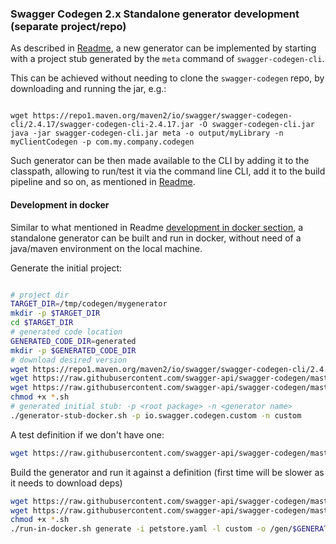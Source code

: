 ### Swagger Codegen 2.x Standalone generator development (separate project/repo)

As described in [Readme](https://github.com/swagger-api/swagger-codegen/tree/master#making-your-own-codegen-modules),
a new generator can be implemented by starting with a project stub generated by the `meta` command of `swagger-codegen-cli`.

This can be achieved without needing to clone the `swagger-codegen` repo, by downloading and running the jar, e.g.:

```

wget https://repo1.maven.org/maven2/io/swagger/swagger-codegen-cli/2.4.17/swagger-codegen-cli-2.4.17.jar -O swagger-codegen-cli.jar
java -jar swagger-codegen-cli.jar meta -o output/myLibrary -n myClientCodegen -p com.my.company.codegen
```

Such generator can be then made available to the CLI by adding it to the classpath, allowing to run/test it via the command line CLI,
add it to the build pipeline and so on, as mentioned in [Readme](https://github.com/swagger-api/swagger-codegen/tree/master#making-your-own-codegen-modules).


#### Development in docker

Similar to what mentioned in Readme [development in docker section](https://github.com/swagger-api/swagger-codegen/tree/master#development-in-docker), a standalone generator can be built and run in docker, without need of a java/maven environment on the local machine.

Generate the initial project:

```bash

# project dir
TARGET_DIR=/tmp/codegen/mygenerator
mkdir -p $TARGET_DIR
cd $TARGET_DIR
# generated code location
GENERATED_CODE_DIR=generated
mkdir -p $GENERATED_CODE_DIR
# download desired version
wget https://repo1.maven.org/maven2/io/swagger/swagger-codegen-cli/2.4.17/swagger-codegen-cli-2.4.17.jar -O swagger-codegen-cli.jar
wget https://raw.githubusercontent.com/swagger-api/swagger-codegen/master/standalone-gen-dev/docker-stub.sh -O docker-stub.sh
wget https://raw.githubusercontent.com/swagger-api/swagger-codegen/master/standalone-gen-dev/generator-stub-docker.sh -O generator-stub-docker.sh
chmod +x *.sh
# generated initial stub: -p <root package> -n <generator name>
./generator-stub-docker.sh -p io.swagger.codegen.custom -n custom

```

A test definition if we don't have one:

```bash
wget https://raw.githubusercontent.com/swagger-api/swagger-codegen/master/modules/swagger-codegen/src/test/resources/2_0/petstore.yaml -O petstore.yaml
```


Build the generator and run it against a definition (first time will be slower as it needs to download deps)

```bash
wget https://raw.githubusercontent.com/swagger-api/swagger-codegen/master/standalone-gen-dev/run-in-docker.sh -O run-in-docker.sh
wget https://raw.githubusercontent.com/swagger-api/swagger-codegen/master/standalone-gen-dev/docker-entrypoint.sh -O docker-entrypoint.sh
chmod +x *.sh
./run-in-docker.sh generate -i petstore.yaml -l custom -o /gen/$GENERATED_CODE_DIR
```


